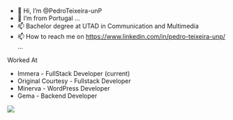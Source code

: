 - 👋 Hi, I’m @PedroTeixeira-unP
- 🌱 I’m from Portugal ...
- 📫 Bachelor degree at UTAD in Communication and Multimedia 
- 📫 How to reach me on https://www.linkedin.com/in/pedro-teixeira-unp/ ...

Worked At
- Immera -  FullStack Developer (current)
- Original Courtesy - Fullstack Developer
- Minerva - WordPress Developer
- Gema -  Backend Developer

![](https://raw.githubusercontent.com/PedroTeixeira-unP/github-stats/master/generated/overview.svg#gh-dark-mode-only)
